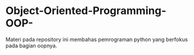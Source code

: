 # Object-Oriented-Programming-OOP-
Materi pada repository ini membahas pemrograman python yang berfokus pada bagian oopnya.
